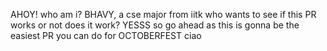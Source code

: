 AHOY! 
who am i?
BHAVY, a cse major from iitk who wants to see if this PR works or not 
does it work?
YESSS 
so go ahead as this is gonna be the easiest PR you can do for OCTOBERFEST
ciao
